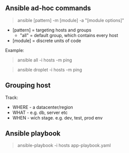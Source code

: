 ## Ansible ad-hoc commands

> ansible [pattern] -m [module] -a "[module options]"

- [pattern] = targeting hosts and groups
  - "all" = default group, which contains every host
- [module] = discrete units of code

Example:

> ansible all -i hosts -m ping

> ansible droplet -i hosts -m ping

## Grouping host

Track:

- WHERE - a datacenter/region
- WHAT - e.g. db, server etc
- WHEN - wich stage. e.g. dev, test, prod env

## Ansible playbook

> ansible-playbook -i hosts app-playbook.yaml
